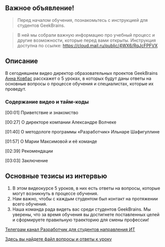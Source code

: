 ## Важное объявление!
> Перед началом обучения, познакомьтесь с инструкцией для студентов GeekBrains.

> В ней мы собрали важную информацию про учебный процесс и другие возможности, которые перед вами открыты. Инструкция доступна по ссылке: https://cloud.mail.ru/public/4WX6/RqJcFPFVX

## Описание

В сегодняшнем видео директор образовательных проектов GeekBrains [Анна Ковбас](https://gb.ru/users/teachers/5993348) расскажет о 5 уроках, в которых будут даны ответы на основные вопросы о процессе обучения и специалистах, которые их проведут.

### Содержание видео и тайм-коды

[00:01] Приветствие и знакомство

[00:27] О директоре компании Александре Волчеке

[01:40] О методологе программы «Разработчик» Ильнаре Шафигуллине

[01:57] О Марии Максимовой и её команде

[02:39] Рекомендации

[03:03] Заключение

## Основные тезисы из интервью
1. В этом видеокурсе 5 уроков, в них есть ответы на вопросы, которые могут возникнуть в процессе обучения.
2. Нам важно, чтобы с каждым студентом был контакт на протяжении всего обучения.
3. Наша команда рада видеть вас среди студентов GeekBrains. Мы уверены, что за время обучения вы достигнете поставленных целей и сформируете правильную траекторию для смены профессии!

[Телеграм канал Разработчик для студентов направления ИТ](https://t.me/gb_developer_news)

[Здесь вы найдете файл вопросы и ответы к уроку](https://gbcdn.mrgcdn.ru/uploads/asset/4590091/attachment/11488844399713316a88b41dfe080859.pdf)